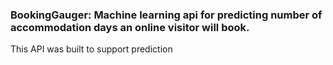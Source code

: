 ### BookingGauger: Machine learning api for predicting number of accommodation days an online visitor will book.

This API was built to support prediction
